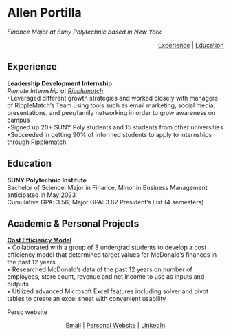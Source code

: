 # Allen Portilla                  
_Finance Major at Suny Polytechnic based in New York_<p align ="right">[Experience](#experience) | [Education](#education)</p>
## Experience<br>
**Leadership Development Internship**<br>
_Remote Internship at [Ripplematch](https://ripplematch.com/)_<br>
‣Leveraged different growth strategies and worked closely with managers of 
  RippleMatch’s Team using tools such as email marketing, social media, 
  presentations, and peer/family networking in order to grow awareness on         campus
  <br>
  ‣Signed up 20+ SUNY Poly students and 15 students from other universities
  <br> 
  ‣Succeeded in getting 90% of informed students to apply to internships          through Ripplematch
  <br>
 ## Education<br>
 **SUNY Polytechnic Institute**<br>
 Bachelor of Science: Major in Finance, Minor in Business Management 
anticipated in May 2023<br>
Cumulative GPA: 3.56; Major GPA: 3.82
President’s List (4 semesters)<br>
## Academic & Personal Projects
[**Cost Efficiency Model**](https://user-images.githubusercontent.com/121313183/209412449-9d568929-de71-42a1-b572-12c256c1dd64.jpg/)<br>
‣ Collaborated with a group of 3 undergrad students to develop a cost efficiency model that determined target values for McDonald’s finances in the past 12 years<br>
‣ Researched McDonald’s data of the past 12 years on number of employees, store count, revenue and net income to use as inputs and outputs <br>
‣ Utilized advanced Microsoft Excel features including solver and pivot tables to create an excel sheet with convenient usability <br>

Perso website<p align="center">[Email](mailto:allenj.port.com) | [Personal Website](https://allenjport.github.io/) | [LinkedIn](https://www.linkedin.com/in/allenportilla/)</p>


